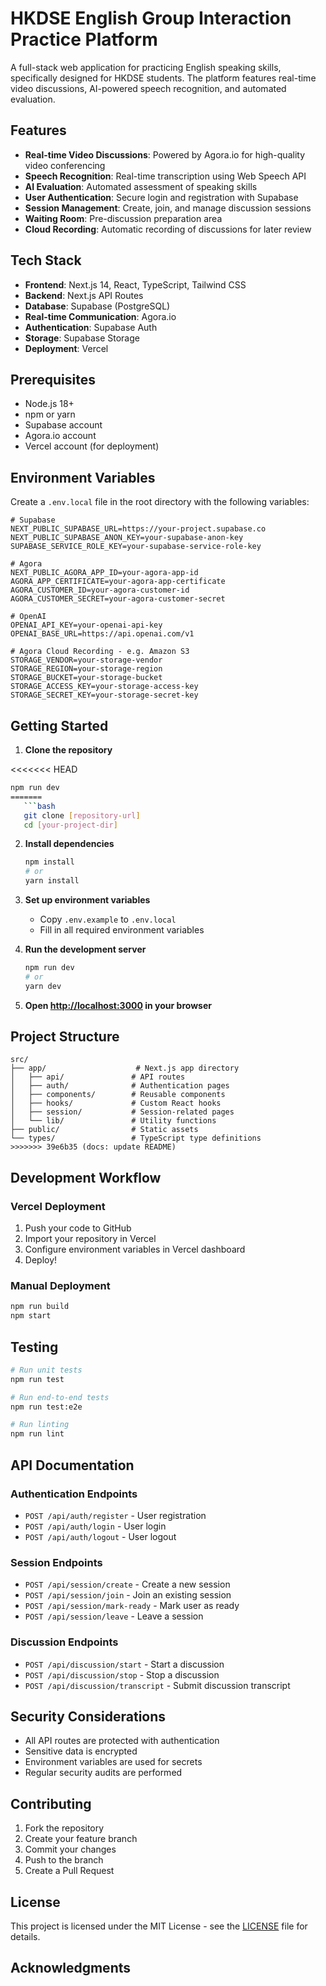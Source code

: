 # HKDSE English Group Interaction Practice Platform

A full-stack web application for practicing English speaking skills, specifically designed for HKDSE students. The platform features real-time video discussions, AI-powered speech recognition, and automated evaluation.

## Features

- **Real-time Video Discussions**: Powered by Agora.io for high-quality video conferencing
- **Speech Recognition**: Real-time transcription using Web Speech API
- **AI Evaluation**: Automated assessment of speaking skills
- **User Authentication**: Secure login and registration with Supabase
- **Session Management**: Create, join, and manage discussion sessions
- **Waiting Room**: Pre-discussion preparation area
- **Cloud Recording**: Automatic recording of discussions for later review

## Tech Stack

- **Frontend**: Next.js 14, React, TypeScript, Tailwind CSS
- **Backend**: Next.js API Routes
- **Database**: Supabase (PostgreSQL)
- **Real-time Communication**: Agora.io
- **Authentication**: Supabase Auth
- **Storage**: Supabase Storage
- **Deployment**: Vercel

## Prerequisites

- Node.js 18+
- npm or yarn
- Supabase account
- Agora.io account
- Vercel account (for deployment)

## Environment Variables

Create a `.env.local` file in the root directory with the following variables:

```env
# Supabase
NEXT_PUBLIC_SUPABASE_URL=https://your-project.supabase.co
NEXT_PUBLIC_SUPABASE_ANON_KEY=your-supabase-anon-key
SUPABASE_SERVICE_ROLE_KEY=your-supabase-service-role-key

# Agora
NEXT_PUBLIC_AGORA_APP_ID=your-agora-app-id
AGORA_APP_CERTIFICATE=your-agora-app-certificate
AGORA_CUSTOMER_ID=your-agora-customer-id
AGORA_CUSTOMER_SECRET=your-agora-customer-secret

# OpenAI
OPENAI_API_KEY=your-openai-api-key
OPENAI_BASE_URL=https://api.openai.com/v1

# Agora Cloud Recording - e.g. Amazon S3
STORAGE_VENDOR=your-storage-vendor
STORAGE_REGION=your-storage-region
STORAGE_BUCKET=your-storage-bucket
STORAGE_ACCESS_KEY=your-storage-access-key
STORAGE_SECRET_KEY=your-storage-secret-key

```

## Getting Started

1. **Clone the repository**

<<<<<<< HEAD

````bash
npm run dev
=======
   ```bash
   git clone [repository-url]
   cd [your-project-dir]
````

2. **Install dependencies**

   ```bash
   npm install
   # or
   yarn install
   ```

3. **Set up environment variables**

   - Copy `.env.example` to `.env.local`
   - Fill in all required environment variables

4. **Run the development server**

   ```bash
   npm run dev
   # or
   yarn dev
   ```

5. **Open [http://localhost:3000](http://localhost:3000) in your browser**

## Project Structure

```
src/
├── app/                    # Next.js app directory
│   ├── api/               # API routes
│   ├── auth/              # Authentication pages
│   ├── components/        # Reusable components
│   ├── hooks/             # Custom React hooks
│   ├── session/           # Session-related pages
│   └── lib/               # Utility functions
├── public/                # Static assets
└── types/                 # TypeScript type definitions
>>>>>>> 39e6b35 (docs: update README)
```

## Development Workflow

### Vercel Deployment

1. Push your code to GitHub
2. Import your repository in Vercel
3. Configure environment variables in Vercel dashboard
4. Deploy!

### Manual Deployment

```bash
npm run build
npm start
```

## Testing

```bash
# Run unit tests
npm run test

# Run end-to-end tests
npm run test:e2e

# Run linting
npm run lint
```

## API Documentation

### Authentication Endpoints

- `POST /api/auth/register` - User registration
- `POST /api/auth/login` - User login
- `POST /api/auth/logout` - User logout

### Session Endpoints

- `POST /api/session/create` - Create a new session
- `POST /api/session/join` - Join an existing session
- `POST /api/session/mark-ready` - Mark user as ready
- `POST /api/session/leave` - Leave a session

### Discussion Endpoints

- `POST /api/discussion/start` - Start a discussion
- `POST /api/discussion/stop` - Stop a discussion
- `POST /api/discussion/transcript` - Submit discussion transcript

## Security Considerations

- All API routes are protected with authentication
- Sensitive data is encrypted
- Environment variables are used for secrets
- Regular security audits are performed

## Contributing

1. Fork the repository
2. Create your feature branch
3. Commit your changes
4. Push to the branch
5. Create a Pull Request

## License

This project is licensed under the MIT License - see the [LICENSE](LICENSE) file for details.

## Acknowledgments
